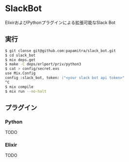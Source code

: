 # SlackBot

ElixirおよびPythonプラグインによる拡張可能なSlack Bot

## 実行

```bash
$ git clonse git@github.com:papamitra/slack_bot.git
$ cd slack_bot
$ mix deps.get
$ make -C deps/erlport/priv/python3
$ cat > config/secret.exs
use Mix.Config
config :slack_bot, token: :"<your slack bot api token>"
^C
$ mix compile
$ mix run --no-halt
```

## プラグイン

### Python

TODO

### Elixir

TODO
